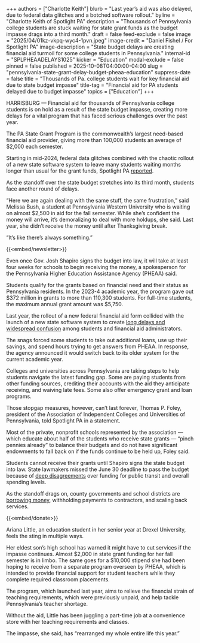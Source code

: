 +++
authors = ["Charlotte Keith"]
blurb = "Last year’s aid was also delayed, due to federal data glitches and a botched software rollout."
byline = "Charlotte Keith of Spotlight PA"
description = "Thousands of Pennsylvania college students are stuck waiting for state grant funds as the budget impasse drags into a third month."
draft = false
feed-exclude = false
image = "2025/04/01kz-vkpq-wyc4-1pvn.jpeg"
image-credit = "Daniel Fishel / For Spotlight PA"
image-description = "State budget delays are creating financial aid turmoil for some college students in Pennsylvania."
internal-id = "SPLPHEAADELAYS1025"
kicker = "Education"
modal-exclude = false
pinned = false
published = 2025-10-08T04:00:00-04:00
slug = "pennsylvania-state-grant-delay-budget-pheaa-education"
suppress-date = false
title = "Thousands of Pa. college students wait for key financial aid due to state budget impasse"
title-tag = "Financial aid for PA students delayed due to budget impasse"
topics = ["Education"]
+++

HARRISBURG — Financial aid for thousands of Pennsylvania college students is on hold as a result of the state budget impasse, creating more delays for a vital program that has faced serious challenges over the past year.

The PA State Grant Program is the commonwealth’s largest need-based financial aid provider, giving more than 100,000 students an average of $2,000 each semester.

Starting in mid-2024, federal data glitches combined with the chaotic rollout of a new state software system to leave many students waiting months longer than usual for the grant funds, Spotlight PA <a href="https://www.spotlightpa.org/news/2025/04/pennsylvania-higher-education-assistance-agency/">reported</a>.

As the standoff over the state budget stretches into its third month, students face another round of delays.

“Here we are again dealing with the same stuff, the same frustration,” said Melissa Bush, a student at Pennsylvania Western University who is waiting on almost $2,500 in aid for the fall semester. While she’s confident the money will arrive, it’s demoralizing to deal with more holdups, she said. Last year, she didn’t receive the money until after Thanksgiving break.

“It’s like there’s always something.”

{{<embed/newsletter>}}

Even once Gov. Josh Shapiro signs the budget into law, it will take at least four weeks for schools to begin receiving the money, a spokesperson for the Pennsylvania Higher Education Assistance Agency (PHEAA) said.

Students qualify for the grants based on financial need and their status as Pennsylvania residents. In the 2023-4 academic year, the program gave out $372 million in grants to more than 110,300 students. For full-time students, the maximum annual grant amount was $5,750.

Last year, the rollout of a new federal financial aid form collided with the launch of a new state software system to create <a href="https://www.spotlightpa.org/news/2025/04/pennsylvania-higher-education-assistance-agency/">long delays and widespread confusion</a> among students and financial aid administrators.

The snags forced some students to take out additional loans, use up their savings, and spend hours trying to get answers from PHEAA. In response, the agency announced it would switch back to its older system for the current academic year.

Colleges and universities across Pennsylvania are taking steps to help students navigate the latest funding gap. Some are paying students from other funding sources, crediting their accounts with the aid they anticipate receiving, and waiving late fees. Some also offer emergency grant and loan programs.

Those stopgap measures, however, can’t last forever, Thomas P. Foley, president of the Association of Independent Colleges and Universities of Pennsylvania, told Spotlight PA in a statement.

Most of the private, nonprofit schools represented by the association — which educate about half of the students who receive state grants — “pinch pennies already” to balance their budgets and do not have significant endowments to fall back on if the funds continue to be held up, Foley said.

Students cannot receive their grants until Shapiro signs the state budget into law. State lawmakers missed the June 30 deadline to pass the budget because of <a href="https://www.spotlightpa.org/news/2025/09/pennsylvania-state-budget-deadlock-transit-septa-josh-shapiro-joe-pittman-capitol/">deep disagreements</a> over funding for public transit and overall spending levels.

As the standoff drags on, county governments and school districts are <a href="https://www.spotlightpa.org/news/2025/10/pennsylvania-budget-impasse-county-crisis-layoffs-service-cuts-capitol/">borrowing money</a>, withholding payments to contractors, and scaling back services.

{{<embed/donate>}}

Ariana Little, an education student in her senior year at Drexel University, feels the sting in multiple ways.

Her eldest son’s high school has warned it might have to cut services if the impasse continues. Almost $2,000 in state grant funding for her fall semester is in limbo. The same goes for a $10,000 stipend she had been hoping to receive from a separate program overseen by PHEAA, which is intended to provide financial support for student teachers while they complete required classroom placements.

The program, which launched last year, aims to relieve the financial strain of teaching requirements, which were previously unpaid, and help tackle Pennsylvania’s teacher shortage.

Without the aid, Little has been juggling a part-time job at a convenience store with her teaching requirements and classes.

The impasse, she said, has “rearranged my whole entire life this year.”

